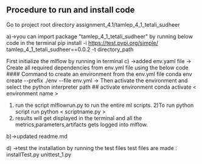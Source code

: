 
## Procedure to run and install code
Go to project root directory assignment_4.1/tamlep_4_1_tetali_sudheer

a)->you can import package "tamlep_4_1_tetali_sudheer" by running below code in the terminal
pip install -i https://test.pypi.org/simple/ tamlep_4_1_tetali_sudheer==0.0.2 -t directory_path



First initialize the mlflow by running <mlflow ui> in terminal
c) ->added env.yaml file
    -> Create all required dependencies from env.yml file using the below code
       #### Command to create an environment from the env.yml file
       conda env create --prefix ./env --file env.yml
    -> Then activate the environment and select the python interpreter path
         ## activate environment
            conda activate < environment name >
1) run the script mlflowrun.py to run the entire ml scripts.
2)To run python script  run python < scriptname.py >
3) results will get displayed in the terminal and all the metrics,parameters,artifacts gets logged into mlflow.

b)->updated readme.md



d) ->test the installation by running the test files
test files are made :
    installTest.py
    unittest_1.py